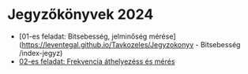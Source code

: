 # Jegyzőkönyvek 2024 
- [01-es feladat: Bitsebesség, jelminőség mérése](https://leventegal.github.io/Tavkozeles/Jegyzokonyv - Bitsebesség /index-jegyz)
- [02-es feladat: Frekvencia áthelyezéss és mérés](https://github.com/leventegal/Tavkozeles/blob/main/Frekvencia%20athelyezes%20es%20meres/index.md)
